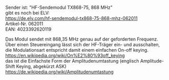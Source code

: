 Sender ist: "HF-Sendemodul TX868-75, 868 MHz"  
gibt es noch bei ELV:  
https://de.elv.com/hf-sendemodul-tx868-75-868-mhz-062011  
Artikel-Nr. 062011  
EAN: 4023392620119  

Das Modul sendet mit 868,35 MHz genau auf der geforderten Frequenz.   
Über einen Steuereingang lässt sich der HF-Träger ein- und ausschalten, die Modulationsart entspricht damit einem einfachen On-off keying.  
https://en.wikipedia.org/wiki/On%E2%80%93off_keying  
das ist die Einfachste Form der Amplitudenumtastung (englisch Amplitude-Shift Keying, abgekürzt ASK)  
https://de.wikipedia.org/wiki/Amplitudenumtastung  

